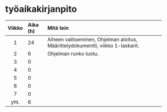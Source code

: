 # työaikakirjanpito

|**Viikko**|**Aika (h)**|**Mitä tein**|
| :----: |:-----| :-----|
| 1      | 24   | Aiheen valitseminen, Ohjelman aloitus, Määrittelydokumentti, viikko 1-laskarit.|
| 2      | 6    | Ohjelman runko luotu.|
| 3      | 0    |       |
| 4      | 0    |       |
| 5      | 0    |       |
| 6      | 0    |       |
| 7      | 0    |       |
| yht.   | 6    |       |
